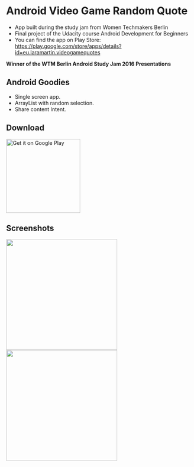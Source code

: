 # Android Video Game Random Quote

- App built during the study jam from Women Techmakers Berlin 
- Final project of the Udacity course Android Development for Beginners
- You can find the app on Play Store: https://play.google.com/store/apps/details?id=eu.laramartin.videogamequotes 

**Winner of the WTM Berlin Android Study Jam 2016 Presentations**

## Android Goodies
- Single screen app.
- ArrayList with random selection.
- Share content Intent.

## Download

<a href='https://play.google.com/store/apps/details?id=eu.laramartin.videogamequotes&utm_source=global_co&utm_medium=prtnr&utm_content=Mar2515&utm_campaign=PartBadge&pcampaignid=MKT-Other-global-all-co-prtnr-py-PartBadge-Mar2515-1'><img width="200" alt='Get it on Google Play' src='https://play.google.com/intl/en_us/badges/images/generic/en_badge_web_generic.png'/></a>

## Screenshots

<img src="https://raw.githubusercontent.com/laramartin/android_video_game_random_quote/master/screenshots/screenshot01.png" width="300"/><img src="https://raw.githubusercontent.com/laramartin/android_video_game_random_quote/master/screenshots/screenshot02.png" width="300"/>
